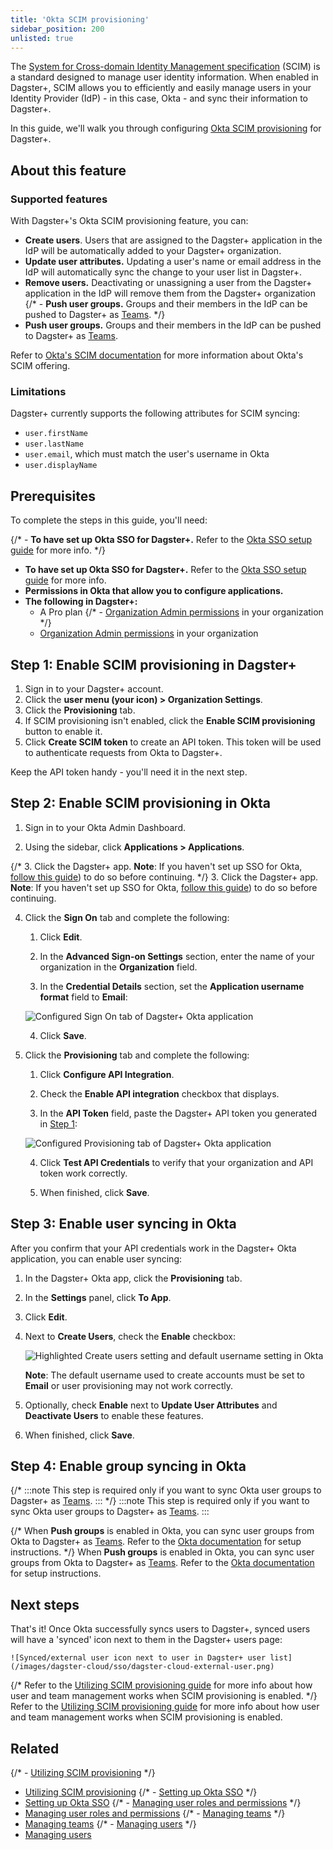 ```yaml
---
title: 'Okta SCIM provisioning'
sidebar_position: 200
unlisted: true
---
```


The [System for Cross-domain Identity Management specification](https://scim.cloud/) (SCIM) is a standard designed to manage user identity information. When enabled in Dagster+, SCIM allows you to efficiently and easily manage users in your Identity Provider (IdP) - in this case, Okta - and sync their information to Dagster+.

In this guide, we'll walk you through configuring [Okta SCIM provisioning](https://developer.okta.com/docs/concepts/scim/) for Dagster+.

## About this feature

<Tabs>
<TabItem value="Supported features">

### Supported features

With Dagster+'s Okta SCIM provisioning feature, you can:

- **Create users**. Users that are assigned to the Dagster+ application in the IdP will be automatically added to your Dagster+ organization.
- **Update user attributes.** Updating a user's name or email address in the IdP will automatically sync the change to your user list in Dagster+.
- **Remove users.** Deactivating or unassigning a user from the Dagster+ application in the IdP will remove them from the Dagster+ organization
{/* - **Push user groups.** Groups and their members in the IdP can be pushed to Dagster+ as [Teams](/dagster-plus/account/managing-users/managing-teams). */}
- **Push user groups.** Groups and their members in the IdP can be pushed to Dagster+ as
    [Teams](/todo).

Refer to [Okta's SCIM documentation](https://developer.okta.com/docs/concepts/scim/) for more information about Okta's SCIM offering.

</TabItem>
<TabItem value="Limitations">

### Limitations

Dagster+ currently supports the following attributes for SCIM syncing:

- `user.firstName`
- `user.lastName`
- `user.email`, which must match the user's username in Okta
- `user.displayName`

</TabItem>
</Tabs>

## Prerequisites

To complete the steps in this guide, you'll need:

{/* - **To have set up Okta SSO for Dagster+.** Refer to the [Okta SSO setup guide](/dagster-plus/account/authentication/okta/saml-sso) for more info. */}
- **To have set up Okta SSO for Dagster+.** Refer to the [Okta SSO setup guide](/todo) for more info.
- **Permissions in Okta that allow you to configure applications.**
- **The following in Dagster+:**
  - A Pro plan
  {/* - [Organization Admin permissions](/dagster-plus/account/managing-users/managing-user-roles-permissions#user-permissions-reference) in your organization */}
  - [Organization Admin permissions](/todo) in your organization

## Step 1: Enable SCIM provisioning in Dagster+

1. Sign in to your Dagster+ account.
2. Click the **user menu (your icon) > Organization Settings**.
3. Click the **Provisioning** tab.
4. If SCIM provisioning isn't enabled, click the **Enable SCIM provisioning** button to enable it.
5. Click **Create SCIM token** to create an API token. This token will be used to authenticate requests from Okta to Dagster+.

Keep the API token handy - you'll need it in the next step.

## Step 2: Enable SCIM provisioning in Okta

1. Sign in to your Okta Admin Dashboard.

2. Using the sidebar, click **Applications > Applications**.

{/* 3. Click the Dagster+ app. **Note**: If you haven't set up SSO for Okta, [follow this guide](/dagster-plus/account/authentication/okta/saml-sso)) to do so before continuing. */}
3. Click the Dagster+ app. **Note**: If you haven't set up SSO for Okta, [follow this guide](/todo)) to do so before continuing.

4. Click the **Sign On** tab and complete the following:

   1. Click **Edit**.

   2. In the **Advanced Sign-on Settings** section, enter the name of your organization in the **Organization** field.

   3. In the **Credential Details** section, set the **Application username format** field to **Email**:


    ![Configured Sign On tab of Dagster+ Okta application](/images/dagster-cloud/sso/okta/scim-sign-on-tab.png)

   4. Click **Save**.

5. Click the **Provisioning** tab and complete the following:

   1. Click **Configure API Integration**.

   2. Check the **Enable API integration** checkbox that displays.

   3. In the **API Token** field, paste the Dagster+ API token you generated in [Step 1](#step-1-enable-scim-provisioning-in-dagster):

    ![Configured Provisioning tab of Dagster+ Okta application](/images/dagster-cloud/sso/okta/provisioning-tab.png)

   4. Click **Test API Credentials** to verify that your organization and API token work correctly.

   5. When finished, click **Save**.

## Step 3: Enable user syncing in Okta

After you confirm that your API credentials work in the Dagster+ Okta application, you can enable user syncing:

1. In the Dagster+ Okta app, click the **Provisioning** tab.

2. In the **Settings** panel, click **To App**.

3. Click **Edit**.

4. Next to **Create Users**, check the **Enable** checkbox:

    ![Highlighted Create users setting and default username setting in Okta](/images/dagster-cloud/sso/okta/provisioning-to-app-create-users.png)

   **Note**: The default username used to create accounts must be set to **Email** or user provisioning may not work correctly.

5. Optionally, check **Enable** next to **Update User Attributes** and **Deactivate Users** to enable these features.

6. When finished, click **Save**.

## Step 4: Enable group syncing in Okta

{/*
:::note
  This step is required only if you want to sync Okta user groups to Dagster+ as [Teams](/dagster-plus/account/managing-users/managing-teams).
:::
*/}
:::note
  This step is required only if you want to sync Okta user groups to Dagster+ as [Teams](/todo).
:::

{/* When **Push groups** is enabled in Okta, you can sync user groups from Okta to Dagster+ as [Teams](/dagster-plus/account/managing-users/managing-teams). Refer to the [Okta documentation](https://help.okta.com/oie/en-us/Content/Topics/users-groups-profiles/usgp-enable-group-push.htm) for setup instructions. */}
When **Push groups** is enabled in Okta, you can sync user groups from Okta to Dagster+ as [Teams](/todo). Refer to the [Okta documentation](https://help.okta.com/oie/en-us/Content/Topics/users-groups-profiles/usgp-enable-group-push.htm) for setup instructions.

## Next steps

That's it! Once Okta successfully syncs users to Dagster+, synced users will have a 'synced' icon next to them in the Dagster+ users page:

    ![Synced/external user icon next to user in Dagster+ user list](/images/dagster-cloud/sso/dagster-cloud-external-user.png)

{/* Refer to the [Utilizing SCIM provisioning guide](/dagster-plus/account/authentication/utilizing-scim-provisioning) for more info about how user and team management works when SCIM provisioning is enabled. */}
Refer to the [Utilizing SCIM provisioning guide](/todo) for more info about how user and team management works when SCIM provisioning is enabled.

## Related

{/* - [Utilizing SCIM provisioning](/dagster-plus/account/authentication/utilizing-scim-provisioning) */}
- [Utilizing SCIM provisioning](/todo)
{/* - [Setting up Okta SSO](/dagster-plus/account/authentication/okta/saml-sso) */}
- [Setting up Okta SSO](/todo)
{/* - [Managing user roles and permissions](/dagster-plus/account/managing-users/managing-user-roles-permissions) */}
- [Managing user roles and permissions](/todo)
{/* - [Managing teams](/dagster-plus/account/managing-users/managing-teams) */}
- [Managing teams](/todo)
{/* - [Managing users](/dagster-plus/account/managing-users) */}
- [Managing users](/todo)
